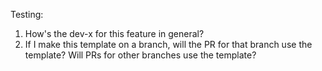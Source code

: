Testing:

1. How's the dev-x for this feature in general?
1. If I make this template on a branch, will the PR for that branch use the template? Will PRs for other branches use the template?
